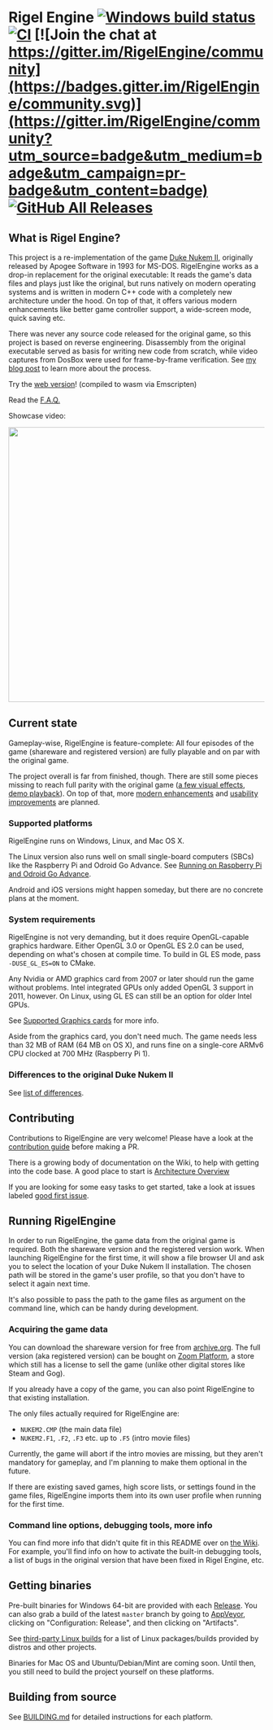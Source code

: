 # Rigel Engine [![Windows build status](https://ci.appveyor.com/api/projects/status/7yen9qaccci2vklw/branch/master?svg=true)](https://ci.appveyor.com/project/lethal-guitar/rigelengine/branch/master) [![CI](https://github.com/lethal-guitar/RigelEngine/workflows/CI/badge.svg)](https://github.com/lethal-guitar/RigelEngine/actions?query=event%3Apush+branch%3Amaster) [![Join the chat at https://gitter.im/RigelEngine/community](https://badges.gitter.im/RigelEngine/community.svg)](https://gitter.im/RigelEngine/community?utm_source=badge&utm_medium=badge&utm_campaign=pr-badge&utm_content=badge) [![GitHub All Releases](https://img.shields.io/github/downloads/lethal-guitar/RigelEngine/total.svg?style=flat)](https://github.com/lethal-guitar/RigelEngine/releases)

## What is Rigel Engine?

This project is a re-implementation of the game [Duke Nukem II](
https://en.wikipedia.org/wiki/Duke_Nukem_II), originally released by Apogee
Software in 1993 for MS-DOS. RigelEngine works as a drop-in replacement for the original executable: It reads the game's data files and plays just like the original,
but runs natively on modern operating systems and is written in modern C++ code with a completely new architecture under the hood.
On top of that, it offers various modern enhancements like better game controller support, a wide-screen mode, quick saving etc.

There was never any source code released for the original game, so this project
is based on reverse engineering. Disassembly from the original executable served as basis for writing new code from scratch, while video captures from DosBox were used for frame-by-frame verification.
See [my blog post](https://lethalguitar.wordpress.com/2019/05/28/re-implementing-an-old-dos-game-in-c-17/) to learn more about the process.

Try the [web version](https://rigelengine.nikolai-wuttke.de)! (compiled to wasm via Emscripten)

Read the [F.A.Q.](https://github.com/lethal-guitar/RigelEngine/wiki/FAQ)

Showcase video:

<a href="http://www.youtube.com/watch?v=U7-eotm8Xoo"><img src="https://i.imgur.com/06btu7R.png" width="540"></img></a>

## Current state

Gameplay-wise, RigelEngine is feature-complete: All four episodes of the game (shareware and registered version) are fully playable and on par with the original game.

The project overall is far from finished, though. There are still some pieces missing to reach full parity with the original game ([a few visual effects](https://github.com/lethal-guitar/RigelEngine/milestone/5), [demo playback](https://github.com/lethal-guitar/RigelEngine/milestone/13)). On top of that, more [modern enhancements](https://github.com/lethal-guitar/RigelEngine/labels/enhancement) and [usability improvements](https://github.com/lethal-guitar/RigelEngine/labels/usability) are planned.

### Supported platforms

RigelEngine runs on Windows, Linux, and Mac OS X.

The Linux version also runs well on small single-board computers (SBCs) like the Raspberry Pi and Odroid Go Advance.
See [Running on Raspberry Pi and Odroid Go Advance](https://github.com/lethal-guitar/RigelEngine/wiki/Running-on-Raspberry-Pi-and-Odroid-Go-Advance).

Android and iOS versions might happen someday, but there are no concrete plans at the moment.

### System requirements

RigelEngine is not very demanding, but it does require OpenGL-capable graphics hardware.
Either OpenGL 3.0 or OpenGL ES 2.0 can be used, depending on what's chosen at compile time.
To build in GL ES mode, pass `-DUSE_GL_ES=ON` to CMake.

Any Nvidia or AMD graphics card from 2007 or later should run the game without problems.
Intel integrated GPUs only added OpenGL 3 support in 2011, however.
On Linux, using GL ES can still be an option for older Intel GPUs.

See [Supported Graphics cards](https://github.com/lethal-guitar/RigelEngine/wiki/Supported-graphics-cards-(GPUs)) for more info.

Aside from the graphics card, you don't need much.
The game needs less than 32 MB of RAM (64 MB on OS X),
and runs fine on a single-core ARMv6 CPU clocked at 700 MHz (Raspberry Pi 1).

### Differences to the original Duke Nukem II

See [list of differences](https://github.com/lethal-guitar/RigelEngine/wiki#differences-to-the-original-duke-nukem-ii-executable).

## Contributing

Contributions to RigelEngine are very welcome! Please have a look at the [contribution guide](CONTRIBUTING.md) before making a PR.

There is a growing body of documentation on the Wiki, to help with getting into the code base. A good place to start is [Architecture Overview](https://github.com/lethal-guitar/RigelEngine/wiki/Architecture-overview)

If you are looking for some easy tasks to get started, take a look at issues labeled [good first issue](https://github.com/lethal-guitar/RigelEngine/issues?q=is%3Aissue+is%3Aopen+label%3A%22good+first+issue%22).

## Running RigelEngine

In order to run RigelEngine, the game data from the original game is required. Both the shareware version and the registered version work.
When launching RigelEngine for the first time, it will show a file browser UI and ask you to select the location of your Duke Nukem II installation.
The chosen path will be stored in the game's user profile, so that you don't have to select it again next time.

It's also possible to pass the path to the game files as argument on the command line, which can be handy during development.

### Acquiring the game data

You can download the shareware version for free from [archive.org](https://archive.org/download/msdos_DUKE2_shareware/DUKE2.zip).
The full version (aka registered version) can be bought on [Zoom Platform](https://www.zoom-platform.com/product/duke-nukem-2),
a store which still has a license to sell the game (unlike other digital stores like Steam and Gog).

If you already have a copy of the game, you can also point RigelEngine to that existing installation.

The only files actually required for RigelEngine are:

* `NUKEM2.CMP` (the main data file)
* `NUKEM2.F1`, `.F2`, `.F3` etc. up to `.F5` (intro movie files)

Currently, the game will abort if the intro movies are missing, but they aren't mandatory for gameplay, and I'm planning to make them optional in the future.

If there are existing saved games, high score lists, or settings found in the game files,
RigelEngine imports them into its own user profile when running for the first time.

### Command line options, debugging tools, more info

You can find more info that didn't quite fit in this README over on [the Wiki](https://github.com/lethal-guitar/RigelEngine/wiki). For example, you'll find info on how to activate the built-in debugging tools, a list of bugs in the original version that have been fixed in Rigel Engine, etc.

## Getting binaries

Pre-built binaries for Windows 64-bit are provided with each [Release](https://github.com/lethal-guitar/RigelEngine/releases). You can also grab a build of the latest `master` branch by going to [AppVeyor](https://ci.appveyor.com/project/lethal-guitar/rigelengine/branch/master), clicking on "Configuration: Release", and then clicking on "Artifacts".

See [third-party Linux builds](https://github.com/lethal-guitar/RigelEngine/wiki/Third-party-Linux-builds)
for a list of Linux packages/builds provided by distros and other projects.

Binaries for Mac OS and Ubuntu/Debian/Mint are coming soon. Until then, you still need to build the project yourself on these platforms.

## Building from source

See [BUILDING.md](BUILDING.md) for detailed instructions for each platform.
